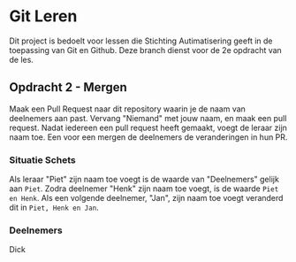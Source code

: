 # Git Leren

Dit project is bedoelt voor lessen die Stichting Autimatisering geeft in de toepassing van Git en Github. Deze branch dienst voor de 2e opdracht van de les.

## Opdracht 2 - Mergen

Maak een Pull Request naar dit repository waarin je de naam van deelnemers aan past. Vervang "Niemand" met jouw naam, en maak een pull request. Nadat iedereen een pull request heeft gemaakt, voegt de leraar zijn naam toe. Een voor een mergen de deelnemers de veranderingen in hun PR.

### Situatie Schets

Als leraar "Piet" zijn naam toe voegt is de waarde van "Deelnemers" gelijk aan `Piet`.
Zodra deelnemer "Henk" zijn naam toe voegt, is de waarde `Piet en Henk`.
Als een volgende deelnemer, "Jan", zijn naam toe voegt veranderd dit in `Piet, Henk en Jan`.

### Deelnemers

Dick
